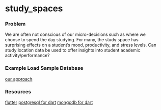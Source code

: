 # study_spaces

### Problem
We are often not conscious of our micro-decisions such as where we choose to spend the day studying. For many, the study space has surprising effects on a student’s mood, productivity, and stress levels. Can study location data be used to offer insights into student academic activity/performance?

### Example Load Sample Database
[our approach](https://medium.com/flutterpub/flutter-how-to-do-crud-with-postgresql-part-1-57d8d3652a31)

### Resources
[flutter](https://flutter.dev/)
[postgresql for dart](https://pub.dev/packages/postgres)
[mongodb for dart](https://pub.dev/packages/mongo_dart)
